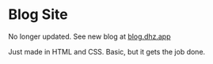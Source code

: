 # Blog Site
No longer updated. See new blog at [blog.dhz.app](https://blog.dhz.ap)

Just made in HTML and CSS. Basic, but it gets the job done.
